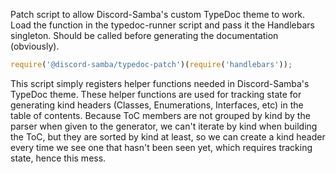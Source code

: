Patch script to allow Discord-Samba's custom TypeDoc theme to work. Load the function
in the typedoc-runner script and pass it the Handlebars singleton. Should be called
before generating the documentation (obviously).

```js
require('@discord-samba/typedoc-patch')(require('handlebars'));
```

This script simply registers helper functions needed in Discord-Samba's TypeDoc theme.
These helper functions are used for tracking state for generating kind headers (Classes,
Enumerations, Interfaces, etc) in the table of contents. Because ToC members are
not grouped by kind by the parser when given to the generator, we can't iterate by
kind when building the ToC, but they are sorted by kind at least, so we can create
a kind header every time we see one that hasn't been seen yet, which requires tracking
state, hence this mess.
